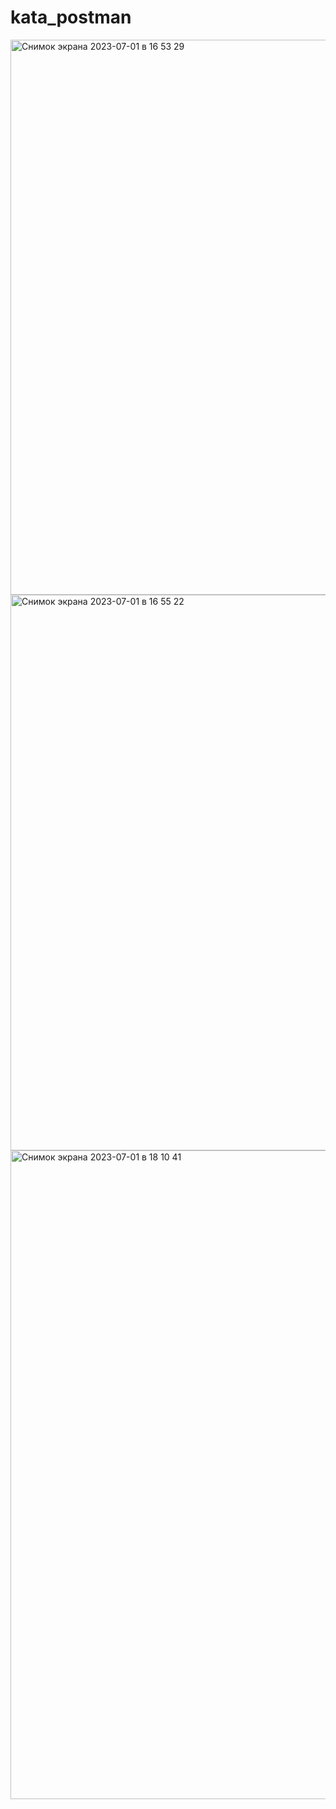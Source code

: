# kata_postman
<img width="888" alt="Снимок экрана 2023-07-01 в 16 53 29" src="https://github.com/PlymBum/kata_postman/assets/54132988/33821ff6-de3d-4db2-9ebf-c0a00efbddd1">

<img width="889" alt="Снимок экрана 2023-07-01 в 16 55 22" src="https://github.com/PlymBum/kata_postman/assets/54132988/fc282abb-7464-4820-b3c2-36568e1afefc">

<img width="1038" alt="Снимок экрана 2023-07-01 в 18 10 41" src="https://github.com/PlymBum/kata_postman/assets/54132988/86510049-6c17-48be-b63b-23146ddbe659">
